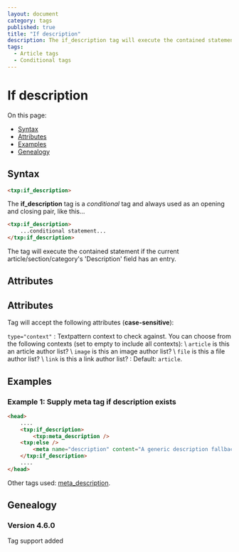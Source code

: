 ```yaml
---
layout: document
category: tags
published: true
title: "If description"
description: The if_description tag will execute the contained statement if the current article/section/category's 'Description' field has an entry.
tags:
  - Article tags
  - Conditional tags
---
```


# If description

On this page:

* [Syntax](#syntax)
* [Attributes](#attributes)
* [Examples](#examples)
* [Genealogy](#genealogy)

## Syntax

~~~ html
<txp:if_description>
~~~

The **if_description** tag is a *conditional* tag and always used as an opening and closing pair, like this...

~~~ html
<txp:if_description>
    ...conditional statement...
</txp:if_description>
~~~

The tag will execute the contained statement if the current article/section/category's 'Description' field has an entry.

## Attributes

## Attributes

Tag will accept the following attributes (**case-sensitive**):

`type="context"`
: Textpattern context to check against. You can choose from the following contexts (set to empty to include all contexts): \\
`article` is this an article author list? \\
`image` is this an image author list? \\
`file` is this a file author list? \\
`link` is this a link author list?
: Default: `article`.

## Examples

### Example 1: Supply meta tag if description exists

~~~ html
<head>
    ....
    <txp:if_description>
        <txp:meta_description />
    <txp:else />
        <meta name="description" content="A generic description fallback, possibly about bacon." />
    </txp:if_description>
    ....
</head>
~~~

Other tags used: [meta_description](meta-description).

## Genealogy

### Version 4.6.0

Tag support added

